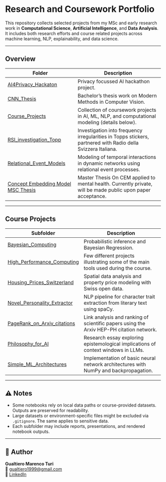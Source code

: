 # Research and Coursework Portfolio

This repository collects selected projects from my MSc and early research work in **Computational Science**, **Artificial Intelligence**, and **Data Analysis**.
It includes both research efforts and course related projects across machine learning, NLP, explainability, and data science.

---

## Overview

| Folder | Description |
|---------|--------------|
| [AI4Privacy_Hackaton](./AI4Privacy_Hackaton) | Privacy focussed AI hackathon project. |
| [CNN_Thesis](./CNN_Thesis) | Bachelor’s thesis work on Modern Methods in Computer Vision. |
| [Course_Projects](./Course_Projects) | Collection of coursework projects in AI, ML, NLP, and computational modeling (details below). |
| [RSI_investigation_Topp](./RSI_investigation_Topp) | Investigation into frequency irregularities in Topps stickers, partnered with Radio della Svizzera Italiana.|
| [Relational_Event_Models](./Relational_Event_Models) | Modeling of temporal interactions in dynamic networks using relational event processes. |
| [Concept Embedding Model MSC Thesis](./Master-Thesis-CEM-Depression-etc-case-study)| Master Thesis On CEM applied to mental health. Currently private, will be made public upon paper acceptance.|
---

## Course Projects

| Subfolder | Description |
|------------|-------------|
| [Bayesian_Computing](./Course_Projects/Bayesian_Computing) | Probabilistic inference and Bayesian Regression. |
| [High_Performance_Computing](./Course_Projects/High_Performance_Computing) | Few different projects illustrating some of the main tools used during the course. |
| [Housing_Prices_Switzerland](./Course_Projects/Housing_Prices_Switzerland) | Spatial data analysis and property price modeling with Swiss open data. |
| [Novel_Personality_Extractor](./Course_Projects/Novel_Personality_Extractor) | NLP pipeline for character trait extraction from literary text using spaCy. |
| [PageRank_on_Arxiv_citations](./Course_Projects/PageRank_on_Arxiv_citations) | Link analysis and ranking of scientific papers using the Arxiv HEP-PH citation network. |
| [Philosophy_for_AI](./Course_Projects/Philosophy_for_AI) | Research essay exploring epistemological implications of context windows in LLMs. |
| [Simple_ML_Architectures](./Course_Projects/Simple_ML_Architectures) | Implementation of basic neural network architectures with NumPy and backpropagation. |


---

## ⚠️ Notes

- Some notebooks rely on local data paths or course-provided datasets. Outputs are preserved for readability.  
- Large datasets or environment-specific files might be excluded via `.gitignore`. The same applies to sensitive data.
- Each subfolder may include reports, presentations, and rendered notebook outputs.

---

## 👤 Author

**Gualtiero Marenco Turi**  
📧 gualtiero1999@gmail.com  
🔗 [LinkedIn](https://www.linkedin.com/in/gualtiero-marenco-turi-27507a292?utm_source=share&utm_campaign=share_via&utm_content=profile&utm_medium=android_app)  
